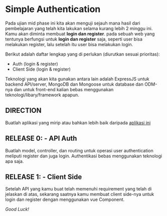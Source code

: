 # Simple Authentication

Pada ujian mid phase ini kita akan menguji sejauh mana hasil dari pembelajaran yang telah kita lakukan selama kurang lebih 2 minggu ini. Kamu akan diminta membuat **login dan register**.  pada sebuah web yang tentunya berfungsi untuk **login dan register** saja, seperti user bisa melakukan register, lalu setelah itu user bisa melakukan login.

Berikut adalah daftar lengkap yang di perlukan (diurutkan sesuai prioritas):
- Auth (login & register)
- Client Side (login & register)


Teknologi yang akan kita gunakan antara lain adalah ExpressJS untuk backend API/server, MongoDB dan Mongoose untuk database dan ODM-nya dan untuk front-end kalian bebas menggunakan teknologi/libary/framework apapun.

## **DIRECTION**
Buatlah aplikasi yang mirip atau bahkan lebih baik daripada [aplikasi ini](http://blog.quantum-fox.gq)

## **RELEASE 0: - API Auth**
Buatlah model, controller, dan routing untuk operasi user authentication meliputi register dan juga login. Authentikasi bebas menggunakan teknologi apa saja.


## **RELEASE 1: - Client Side**
Setelah API yang kamu buat telah memenuhi requirement yang telah di jelaskan di atas, sekarang saatnya kamu membuat client side-nya untuk login dan register dengan menggunakan vue Component.



*Good Luck!*